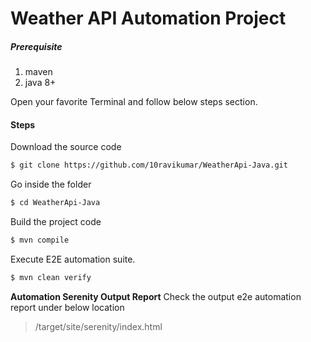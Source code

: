 # Weather API Automation Project 

 ##### Prerequisite
 1. maven
 2. java 8+

Open your favorite Terminal and follow below steps section.

#### Steps

 Download the source code
```sh
$ git clone https://github.com/10ravikumar/WeatherApi-Java.git
```
 Go inside the folder
```sh
$ cd WeatherApi-Java
```

 Build the project code
```sh
$ mvn compile
```

 Execute E2E automation suite. 
```sh
$ mvn clean verify
```
 
 **Automation Serenity Output Report**
 Check the output e2e automation report under below location
 >/target/site/serenity/index.html
